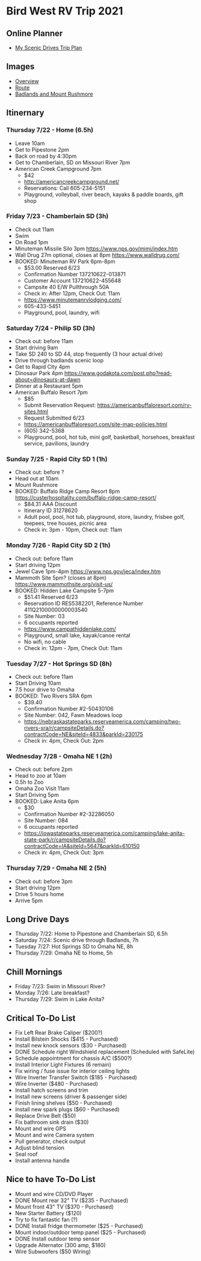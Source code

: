 # Bird West RV Trip 2021

## Online Planner

 - [My Scenic Drives Trip Plan](https://www.myscenicdrives.com/road-trip-directions?i=ee958376-0be6-4dcd-94ba-ed35fc793af1)

## Images

 - [Overview](Overview.jpg)
 - [Route](Route.jpg)
 - [Badlands and Mount Rushmore](MoreBadZoom.jpg)

## Itinernary

### Thursday 7/22 - Home (6.5h)

 - Leave 10am
 - Get to Pipestone 2pm
 - Back on road by 4:30pm
 - Get to Chamberlain, SD on Missouri River 7pm
 - American Creek Campground 7pm
   - $42
   - http://americancreekcampground.net/
   - Reservations: Call 605-234-5151
   - Playground, volleyball, river beach, kayaks & paddle boards, gift shop

### Friday 7/23 - Chamberlain SD (3h)

 - Check out 11am
 - Swim
 - On Road 1pm
 - Minuteman Missile Silo 3pm https://www.nps.gov/mimi/index.htm
 - Wall Drug 27m optional, closes at 8pm https://www.walldrug.com/
 - BOOKED: Minuteman RV Park 6pm-8pm
   - $53.00 Reserved 6/23
   - Confirmation Number 137210622-013871
   - Customer Account 137210622-455648
   - Campsite 40 E/W Pullthrough 50A
   - Check in: After 12pm, Check Out: 11am
   - https://www.minutemanrvlodging.com/
   - 605-433-5451
   - Playground, pool, laundry, wifi

### Saturday 7/24 - Philip SD (3h)

 - Check out: before 11am
 - Start driving 9am
 - Take SD 240 to SD 44, stop frequently (3 hour actual drive)
 - Drive through badlands scenic loop
 - Get to Rapid City 4pm
 - Dinosaur Park 4pm https://www.godakota.com/post.php?read-about=dinosaurs-at-dawn
 - Dinner at a Restaurant 5pm
 - American Buffalo Resort 7pm 
   - $85
   - Submit Reservation Request: https://americanbuffaloresort.com/rv-sites.html
   - Request Submitted 6/23
   - https://americanbuffaloresort.com/site-map-policies.html
   - (605) 342-5368
   - Playground, pool, hot tub, mini golf, basketball, horsehoes, breakfast service, pavilions, laundry

### Sunday 7/25 - Rapid City SD 1 (1h)

 - Check out: before ?
 - Head out at 10am
 - Mount Rushmore
 - BOOKED: Buffalo Ridge Camp Resort 8pm https://custerhospitality.com/buffalo-ridge-camp-resort/
   - $84.31 AAA Discount
   - Itinerary ID 31278620 
   - Adult pool, pool, hot tub, playground, store, laundry, frisbee golf, teepees, tree houses, picnic area
   - Check in: 3pm - 10pm, Check out: 11am

### Monday 7/26 - Rapid City SD 2 (1h)

 - Check out: before 11am
 - Start driving 12pm
 - Jewel Cave 1pm-4pm https://www.nps.gov/jeca/index.htm
 - Mammoth Site 5pm? (closes at 8pm) https://www.mammothsite.org/visit-us/
 - BOOKED: Hidden Lake Campsite 5-7pm
   - $51.41 Reserved 6/23
   - Reservation ID RES5382201, Reference Number 411Q2100000000003540
   - Site Number: 03
   - 6 occupants reported
   - https://www.campathiddenlake.com/
   - Playground, small lake, kayak/canoe rental
   - No wifi, no cable
   - Check in: 12pm - 7pm, Check Out: 11am

### Tuesday 7/27 - Hot Springs SD (8h)

 - Check out: before 11am
 - Start Driving 10am
 - 7.5 hour drive to Omaha
 - BOOKED: Two Rivers SRA 6pm
   - $39.40
   - Confirmation Number #2-50430106
   - Site Number: 042, Fawn Meadows loop
   - https://nebraskastateparks.reserveamerica.com/camping/two-rivers-sra/r/campsiteDetails.do?contractCode=NE&siteId=4833&parkId=230175
   - Check in: 4pm, Check Out: 2pm

### Wednesday 7/28 - Omaha NE 1 (2h)

 - Check out: before 2pm
 - Head to zoo at 10am
 - 0.5h to Zoo
 - Omaha Zoo Visit 11am
 - Start Driving 5pm
 - BOOKED: Lake Anita 6pm
   - $30
   - Confirmation Number #2-32286050
   - Site Number: 084
   - 6 occupants reported
   - https://iowastateparks.reserveamerica.com/camping/lake-anita-state-park/r/campsiteDetails.do?contractCode=IA&siteId=5647&parkId=610150
   - Check in: 4pm, Check Out: 3pm

### Thursday 7/29 - Omaha NE 2 (5h)

 - Check out: before 3pm
 - Start driving 12pm
 - Drive 5 hours home
 - Arrive 5pm

## Long Drive Days

 - Thursday 7/22: Home to Pipestone and Chamberlain SD, 6.5h
 - Saturday 7/24: Scenic drive through Badlands, 7h
 - Tuesday 7/27: Hot Springs SD to Omaha NE, 8h
 - Thursday 7/29: Omaha NE to Home, 5h

## Chill Mornings

 - Friday 7/23: Swim in Missouri River?
 - Monday 7/26: Late breakfast?
 - Thursday 7/29: Swim in Lake Anita?

## Critical To-Do List

 - Fix Left Rear Brake Caliper ($200?)
 - Install Bilstein Shocks ($415 - Purchased)
 - Install new knock sensors ($30 - Purchased)
 - DONE Schedule right Windshield replacement (Scheduled with SafeLite)
 - Schedule appointment for chassis A/C ($500?)
 - Install Interior Light Fixtures (6 remain)
 - Fix wiring / fuse issue for interior ceiling lights
 - Wire Inverter Transfer Switch ($185 - Purchased)
 - Wire Inverter ($480 - Purchased)
 - Install hatch screens and trim
 - Install new screens (driver & passenger side)
 - Finish lining shelves ($50 - Purchased)
 - Install new spark plugs ($60 - Purchased)
 - Replace Drive Belt ($50)
 - Fix bathroom sink drain ($30)
 - Mount and wire GPS
 - Mount and wire Camera system
 - Pull generator, check output
 - Adjust blind tension
 - Seal roof
 - Install antenna handle

## Nice to have To-Do List

 - Mount and wire CD/DVD Player
 - DONE Mount rear 32" TV ($235 - Purchased)
 - Mount front 43" TV ($370 - Purchased)
 - New Starter Battery ($120)
 - Try to fix fantastic fan (?)
 - DONE Install fridge thermometer ($25 - Purchased)
 - Mount indoor/outdoor temp panel ($25 - Purchased)
 - DONE Install outdoor temp sensor
 - Upgrade Alternator (300 amp, $180)
 - Wire Subwoofers ($50 Wiring)
 
